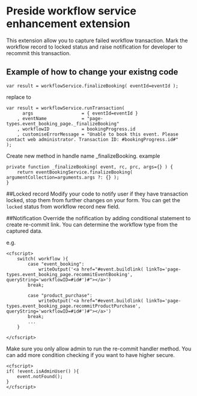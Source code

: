 Preside workflow service enhancement extension
========================================

This extension allow you to capture failed workflow transaction. Mark the workflow record to locked status and raise notification for developer to recommit this transaction.

## Example of how to change your existng code
```
var result = workflowService.finalizeBooking( eventId=eventId );
```

replace to 
```
var result = workflowService.runTransaction(
	  args                  = { eventId=eventId }
	, eventName             = "page-types.event_booking_page._finalizeBooking"
	, workflowID            = bookingProgress.id
	, customiseErrorMessage = "Unable to book this event. Please contact web administrator. Transaction ID: #bookingProgress.id#"
);
```				
       
Create new method in handle name _finalizeBooking. example
```
private function _finalizeBooking( event, rc, prc, args={} ) {
	return eventBookingService.finalizeBooking( argumentCollection=arguments.args ?: {} );
}
```

##Locked record
Modify your code to notify user if they have transaction locked, stop them from further changes on your form. You can get the `locked` status from workflow record new field.

##Notification
Override the nofification by adding conditional statement to create re-commit link. You can determine the workflow type from the captured data.

e.g.
```
<cfscript>
	switch( workflow ){
		case "event_booking":
			writeOutput('<a href="#event.buildlink( linkTo='page-types.event_booking_page.recommitEventBooking', queryString='workflowID=#id#')#"></a>')
		break;

		case "product_purchase":
			writeOutput('<a href="#event.buildlink( linkTo='page-types.event_booking_page.recommitProductPurchase', queryString='workflowID=#id#')#"></a>')
		break;
		...
	}
	
</cfscript>
```

Make sure you only allow admin to run the re-commit handler method. You can add more condition checking if you want to have higher secure.

```
<cfscript>
if( !event.isAdminUser() ){
	event.notFound();
}
</cfscript>
```
